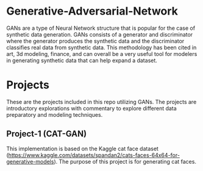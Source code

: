# Generative-Adversarial-Network

GANs are a type of Neural Network structure that is popular for the case of synthetic data generation. GANs consists of a generator and discriminator where the generator produces the synthetic data and the discriminator classifies real data from synthetic data. This methodology has been cited in art, 3d modeling, finance, and can overall be a very useful tool for modelers in generating synthetic data that can help expand a dataset.

# Projects
These are the projects included in this repo utilizing GANs. The projects are introductory explorations with commentary to explore different data preparatory and modeling techniques. 

## Project-1 (CAT-GAN)
This implementation is based on the Kaggle cat face dataset (https://www.kaggle.com/datasets/spandan2/cats-faces-64x64-for-generative-models). The purpose of this project is for generating cat faces. 
